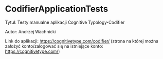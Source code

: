 # CodifierApplicationTests

Tytuł: Testy manualne aplikacji Cognitive Typology-Codifier

Autor: Andrzej Wachnicki

Link do aplikacji: https://cognitivetype.com/codifier/ (strona na której można założyć konto/zalogować się na istniejące konto: https://cognitivetype.com/)
